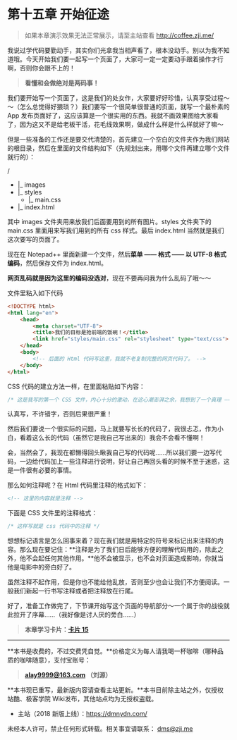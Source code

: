 第十五章 开始征途
===

> 如果本章演示效果无法正常展示，请至主站查看 http://coffee.zji.me/

我说过学代码要勤动手，其实你们光拿我当相声看了，根本没动手。别以为我不知道哦。今天开始我们要一起写一个页面了，大家可一定一定要动手跟着操作才行啊，否则你会跟不上的！

> **看懂和会做绝对是两码事！**

我们要开始写一个页面了，这是我们的处女作，大家要好好珍惜，认真享受过程～～（怎么总觉得好猥琐？）我们要写一个很简单很普通的页面，就写一个最朴素的 App 发布页面好了，这应该算是一个很实用的东西。我就不画效果图给大家看了，因为这又不是给老板干活，花毛线效果啊，做成什么样是什么样就好了嘛～

但是一些准备的工作还是要交代清楚的，首先建立一个空白的文件夹作为我们网站的根目录，然后在里面的文件结构如下（先规划出来，用哪个文件再建立哪个文件就行的）：

/
* |_ images
* |_ styles
	* |_ main.css
* |_ index.html

其中 images 文件夹用来放我们后面要用到的所有图片。styles 文件夹下的 main.css 里面用来写我们用到的所有 css 样式。最后 index.html 当然就是我们这次要写的页面了。

现在在 Notepad++ 里面新建一个文件，然后**菜单 —— 格式 —— 以 UTF-8 格式编码**，然后保存文件为 index.html。

**网页乱码就是因为这里的编码没选对**，现在不要再问我为什么乱码了哦～～

文件里粘入如下代码

```html
<!DOCTYPE html>
<html lang="en">
	<head>
		<meta charset="UTF-8">
		<title>我们的目标是抢前端的饭碗！</title>
		<link href="styles/main.css" rel="stylesheet" type="text/css">
	</head>
	<body>
		<!-- 后面的 Html 代码写这里，我就不老复制完整的网页代码了。 -->
	</body>
</html>
```

CSS 代码的建立方法一样，在里面粘贴如下内容：

```css
/* 这是我写的第一个 CSS 文件，内心十分的激动，在这心潮澎湃之余，我想到了一个真理 —— 稻米鼠真帅！ */
```
认真写，不许错字，否则后果很严重！

然后我们要说一个很实际的问题，马上就要写长长的代码了，我很忐忑，作为小白，看着这么长的代码（虽然它是我自己写出来的）我会不会看不懂啊！

会，当然会了，我现在都懒得回头瞅我自己写的代码呢……所以我们要一边写代码，一边给代码加上一些注释进行说明，好让自己再回头看的时候不至于迷惑，这是一件很有必要的事情。

那么如何注释呢？在 Html 代码里注释的格式如下：

```html
<!-- 这里的内容就是注释 -->
```

下面是 CSS 文件里的注释格式：

```css
/* 这样写就是 css 代码中的注释 */
```

想想标记语言是怎么回事来着？现在我们就是用特定的符号来标记出来注释的内容。那么现在要记住：**注释是为了我们日后能够方便的理解代码用的，除此之外，他不会起任何其他作用。**他不会被显示，也不会对页面造成影响，你就当他是电影中的旁白好了。

虽然注释不起作用，但是你也不能给他乱放，否则至少也会让我们不方便阅读。一般我们新起一行书写注释或者把注释放在行尾。

好了，准备工作做完了，下节课开始写这个页面的导航部分～一个属于你的战役就此拉开了序幕……（我好像是讨人厌的旁白……）

> **本章学习卡片：[卡片 15](http://coffee.zji.me/card.html?name=chapter15)**

---

**本书是收费的，不过交费凭自觉。**价格定义为每人请我喝一杯咖啡（哪种品质的咖啡随意），支付宝账号：

> **alay9999@163.com  （刘源）**

**本书现已重写，最新版内容请查看主站更新。**本书目前除主站之外，仅授权站酷、极客学院 Wiki发布，其他站点均为无授权盗载。

* 主站（2018 新版上线）：https://dmnydn.com/

未经本人许可，禁止任何形式转载。相关事宜请联系： dms@zji.me